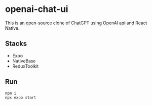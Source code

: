 # openai-chat-ui

This is an open-source clone of ChatGPT using OpenAI api and React Native.

## Stacks

- Expo
- NativeBase
- ReduxToolkit

## Run

```shell
npm i
npx expo start
```
